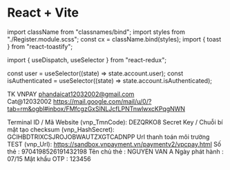 # React + Vite

import className from "classnames/bind";
import styles from "./Register.module.scss";
const cx = className.bind(styles);
import { toast } from "react-toastify";

import { useDispatch, useSelector } from "react-redux";

const user = useSelector((state) => state.account.user);
const isAuthenticated = useSelector((state) => state.account.isAuthenticated);

TK VNPAY
phandaicat12032002@gmail.com  
Cat@12032002
https://mail.google.com/mail/u/0/?tab=rm&ogbl#inbox/FMfcgzGxSlNLJcfLPNTnwlwxcKPqgNWN

Terminal ID / Mã Website (vnp_TmnCode): DEZQRKO8
Secret Key / Chuỗi bí mật tạo checksum (vnp_HashSecret): GCIHBDTRIXCSJROJOBWAUTZXGTCADNPP
Url thanh toán môi trường TEST (vnp_Url): https://sandbox.vnpayment.vn/paymentv2/vpcpay.html
Số thẻ         : 	9704198526191432198
Tên chủ thẻ    :	NGUYEN VAN A
Ngày phát hành :    07/15
Mật khẩu OTP   :    123456 